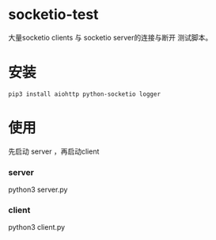 # socketio-test

大量socketio clients 与 socketio server的连接与断开 测试脚本。

# 安装
`pip3 install aiohttp python-socketio logger`

# 使用
先启动 server ，再启动client

### server
python3 server.py

### client
python3 client.py
